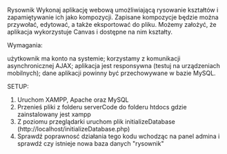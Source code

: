 Rysownik
Wykonaj aplikację webową umożliwiającą rysowanie kształtów i zapamiętywanie ich jako kompozycji.
Zapisane kompozycje będzie można przywołać, edytować, a także eksportować do pliku.
Możemy założyć, że aplikacja wykorzystuje Canvas i dostępne na nim kształty.


Wymagania:

użytkownik ma konto na systemie;
korzystamy z komunikacji asynchronicznej AJAX;
aplikacja jest responsywna (testuj na urządzeniach mobilnych);
dane aplikacji powinny być przechowywane w bazie MySQL.



SETUP:

1. Uruchom XAMPP, Apache oraz MySQL
2. Przenieś pliki z folderu serverCode do folderu htdocs gdzie zainstalowany jest xampp
3. Z poziomu przeglądarki uruchom plik initializeDatabase (http://localhost/initializeDatabase.php)
4. Sprawdź poprawnosć działania tego kodu wchodząc na panel admina i sprawdź czy istnieje nowa baza danych "rysownik"